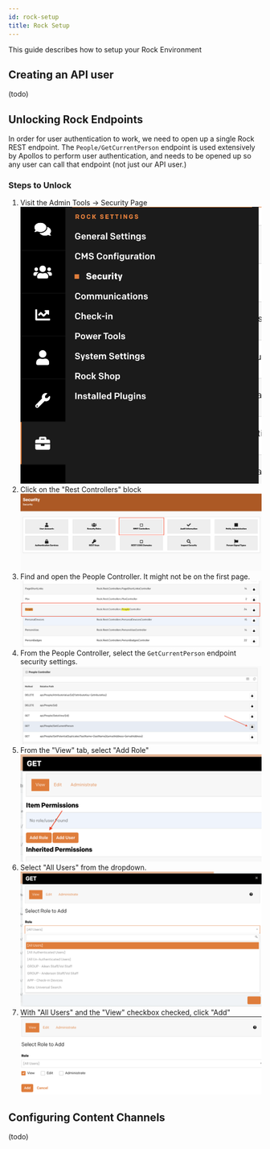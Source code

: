 ```yaml
---
id: rock-setup
title: Rock Setup
---
```


This guide describes how to setup your Rock Environment

## Creating an API user

(todo)

## Unlocking Rock Endpoints

In order for user authentication to work, we need to open up a single Rock REST endpoint. The `People/GetCurrentPerson` endpoint is used extensively by Apollos to perform user authentication, and needs to be opened up so any user can call that endpoint (not just our API user.)

### Steps to Unlock

1. Visit the Admin Tools -> Security Page
   ![step1](/docs/assets/rock-setup/cu-step1.png)
2. Click on the "Rest Controllers" block
   ![step2](/docs/assets/rock-setup/cu-step2.png)
3. Find and open the People Controller. It might not be on the first page.
   ![step3](/docs/assets/rock-setup/cu-step3.png)
4. From the People Controller, select the `GetCurrentPerson` endpoint security settings.
   ![step4](/docs/assets/rock-setup/cu-step4.png)
5. From the "View" tab, select "Add Role"
   ![step5](/docs/assets/rock-setup/cu-step5.png)
6. Select "All Users" from the dropdown.
   ![step6](/docs/assets/rock-setup/cu-step6.png)
7. With "All Users" and the "View" checkbox checked, click "Add"
   ![step7](/docs/assets/rock-setup/cu-step7.png)

## Configuring Content Channels

(todo)
